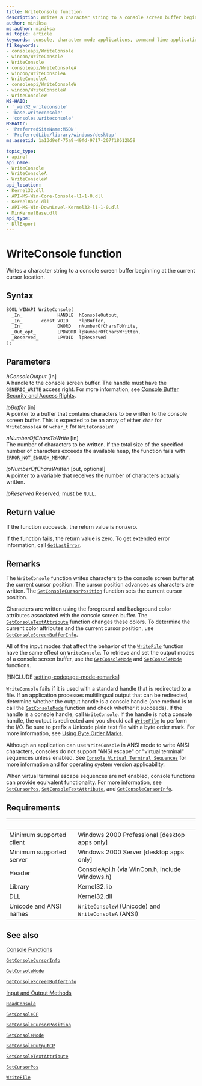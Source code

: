 ```yaml
---
title: WriteConsole function
description: Writes a character string to a console screen buffer beginning at the current cursor location.
author: miniksa
ms.author: miniksa
ms.topic: article
keywords: console, character mode applications, command line applications, terminal applications, console api
f1_keywords:
- consoleapi/WriteConsole
- wincon/WriteConsole
- WriteConsole
- consoleapi/WriteConsoleA
- wincon/WriteConsoleA
- WriteConsoleA
- consoleapi/WriteConsoleW
- wincon/WriteConsoleW
- WriteConsoleW
MS-HAID:
- '_win32_writeconsole'
- 'base.writeconsole'
- 'consoles.writeconsole'
MSHAttr:
- 'PreferredSiteName:MSDN'
- 'PreferredLib:/library/windows/desktop'
ms.assetid: 1a13d9ef-75a9-49fd-9717-207f18612b59

topic_type:
- apiref
api_name:
- WriteConsole
- WriteConsoleA
- WriteConsoleW
api_location:
- Kernel32.dll
- API-MS-Win-Core-Console-l1-1-0.dll
- KernelBase.dll
- API-MS-Win-DownLevel-Kernel32-l1-1-0.dll
- MinKernelBase.dll
api_type:
- DllExport
---
```


# WriteConsole function

Writes a character string to a console screen buffer beginning at the current cursor location.

## Syntax

```C
BOOL WINAPI WriteConsole(
  _In_             HANDLE  hConsoleOutput,
  _In_       const VOID    *lpBuffer,
  _In_             DWORD   nNumberOfCharsToWrite,
  _Out_opt_        LPDWORD lpNumberOfCharsWritten,
  _Reserved_       LPVOID  lpReserved
);
```

## Parameters

*hConsoleOutput* \[in\]  
A handle to the console screen buffer. The handle must have the `GENERIC_WRITE` access right. For more information, see [Console Buffer Security and Access Rights](console-buffer-security-and-access-rights.md).

*lpBuffer* \[in\]  
A pointer to a buffer that contains characters to be written to the console screen buffer. This is expected to be an array of either `char` for `WriteConsoleA` or `wchar_t` for `WriteConsoleW`.

*nNumberOfCharsToWrite* \[in\]  
The number of characters to be written. If the total size of the specified number of characters exceeds the available heap, the function fails with `ERROR_NOT_ENOUGH_MEMORY`.

*lpNumberOfCharsWritten* \[out, optional\]  
A pointer to a variable that receives the number of characters actually written.

*lpReserved*
Reserved; must be `NULL`.

## Return value

If the function succeeds, the return value is nonzero.

If the function fails, the return value is zero. To get extended error information, call [`GetLastError`](https://msdn.microsoft.com/library/windows/desktop/ms679360).

## Remarks

The `WriteConsole` function writes characters to the console screen buffer at the current cursor position. The cursor position advances as characters are written. The [`SetConsoleCursorPosition`](setconsolecursorposition.md) function sets the current cursor position.

Characters are written using the foreground and background color attributes associated with the console screen buffer. The [`SetConsoleTextAttribute`](setconsoletextattribute.md) function changes these colors. To determine the current color attributes and the current cursor position, use [`GetConsoleScreenBufferInfo`](getconsolescreenbufferinfo.md).

All of the input modes that affect the behavior of the [`WriteFile`](https://msdn.microsoft.com/library/windows/desktop/aa365747) function have the same effect on `WriteConsole`. To retrieve and set the output modes of a console screen buffer, use the [`GetConsoleMode`](getconsolemode.md) and [`SetConsoleMode`](setconsolemode.md) functions.

[!INCLUDE [setting-codepage-mode-remarks](./includes/setting-codepage-mode-remarks.md)]

`WriteConsole` fails if it is used with a standard handle that is redirected to a file. If an application processes multilingual output that can be redirected, determine whether the output handle is a console handle (one method is to call the [`GetConsoleMode`](getconsolemode.md) function and check whether it succeeds). If the handle is a console handle, call `WriteConsole`. If the handle is not a console handle, the output is redirected and you should call [`WriteFile`](https://msdn.microsoft.com/library/windows/desktop/aa365747) to perform the I/O. Be sure to prefix a Unicode plain text file with a byte order mark. For more information, see [Using Byte Order Marks](https://msdn.microsoft.com/library/windows/desktop/dd374101).

Although an application can use `WriteConsole` in ANSI mode to write ANSI characters, consoles do not support "ANSI escape" or "virtual terminal" sequences unless enabled. See [`Console Virtual Terminal Sequences`](console-virtual-terminal-sequences.md) for more information and for operating system version applicability.

When virtual terminal escape sequences are not enabled, console functions can provide equivalent functionality. For more information, see [`SetCursorPos`](https://msdn.microsoft.com/library/windows/desktop/ms648394(v=vs.85).aspx), [`SetConsoleTextAttribute`](setconsoletextattribute.md), and [`GetConsoleCursorInfo`](getconsolecursorinfo.md).

## Requirements

| &nbsp; | &nbsp; |
|-|-|
| Minimum supported client | Windows 2000 Professional \[desktop apps only\] |
| Minimum supported server | Windows 2000 Server \[desktop apps only\] |
| Header | ConsoleApi.h (via WinCon.h, include Windows.h) |
| Library | Kernel32.lib |
| DLL | Kernel32.dll |
| Unicode and ANSI names | `WriteConsoleW` (Unicode) and `WriteConsoleA` (ANSI) |

## See also

[Console Functions](console-functions.md)

[`GetConsoleCursorInfo`](getconsolecursorinfo.md)

[`GetConsoleMode`](getconsolemode.md)

[`GetConsoleScreenBufferInfo`](getconsolescreenbufferinfo.md)

[Input and Output Methods](input-and-output-methods.md)

[`ReadConsole`](readconsole.md)

[`SetConsoleCP`](setconsolecp.md)

[`SetConsoleCursorPosition`](setconsolecursorposition.md)

[`SetConsoleMode`](setconsolemode.md)

[`SetConsoleOutputCP`](setconsoleoutputcp.md)

[`SetConsoleTextAttribute`](setconsoletextattribute.md)

[`SetCursorPos`](https://msdn.microsoft.com/library/windows/desktop/ms648394(v=vs.85).aspx)

[`WriteFile`](https://msdn.microsoft.com/library/windows/desktop/aa365747)
